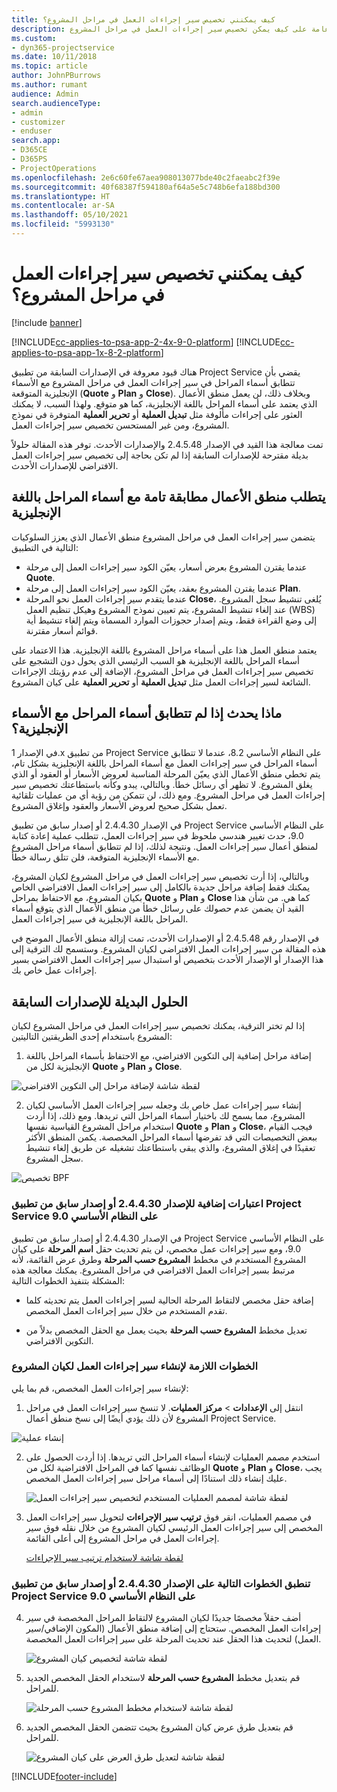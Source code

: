 ```yaml
---
title: كيف يمكنني تخصيص سير إجراءات العمل في مراحل المشروع؟
description: نظرة عامة على كيف يمكن تخصيص سير إجراءات العمل في مراحل المشروع
ms.custom:
- dyn365-projectservice
ms.date: 10/11/2018
ms.topic: article
author: JohnPBurrows
ms.author: rumant
audience: Admin
search.audienceType:
- admin
- customizer
- enduser
search.app:
- D365CE
- D365PS
- ProjectOperations
ms.openlocfilehash: 2e6c60fe67aea908013077bde40c2faeabc2f39e
ms.sourcegitcommit: 40f68387f594180af64a5e5c748b6efa188bd300
ms.translationtype: HT
ms.contentlocale: ar-SA
ms.lasthandoff: 05/10/2021
ms.locfileid: "5993130"
---
```

# <a name="how-do-i-customize-the-project-stages-business-process-flow"></a>كيف يمكنني تخصيص سير إجراءات العمل في مراحل المشروع؟

[!include [banner](../includes/psa-now-project-operations.md)]

[!INCLUDE[cc-applies-to-psa-app-2-4x-9-0-platform](../includes/cc-applies-to-psa-app-2-4x-9-0-platform.md)]
[!INCLUDE[cc-applies-to-psa-app-1x-8-2-platform](../includes/cc-applies-to-psa-app-1x-8-2-platform.md)]

هناك قيود معروفة في الإصدارات السابقة من تطبيق Project Service يقضي بأن تتطابق أسماء المراحل في سير إجراءات العمل في مراحل المشروع مع الأسماء الإنجليزية المتوقعة (**Quote** و **Plan** و **Close**). وبخلاف ذلك، لن يعمل منطق الأعمال الذي يعتمد على أسماء المراحل باللغة الإنجليزية، كما هو متوقع. ولهذا السبب، لا يمكنك العثور على إجراءات مألوفة مثل **تبديل العملية** أو **تحرير العملية‬** المتوفرة في نموذج المشروع، ومن غير المستحسن تخصيص سير إجراءات العمل. 

تمت معالجة هذا القيد في الإصدار 2.4.5.48 والإصدارات الأحدث. توفر هذه المقالة حلولاً بديلة مقترحة للإصدارات السابقة إذا لم تكن بحاجة إلى تخصيص سير إجراءات العمل الافتراضي للإصدارات الأحدث.  

## <a name="business-logic-requires-an-exact-match-with-english-stage-names"></a>يتطلب منطق الأعمال مطابقة تامة مع أسماء المراحل باللغة الإنجليزية

يتضمن سير إجراءات العمل في مراحل المشروع منطق الأعمال الذي يعزز السلوكيات التالية في التطبيق:
- عندما يقترن المشروع بعرض أسعار، يعيّن الكود سير إجراءات العمل إلى مرحلة **Quote**.
- عندما يقترن المشروع بعقد، يعيّن الكود سير إجراءات العمل إلى مرحلة **Plan‎**.
- عندما يتقدم سير إجراءات العمل نحو المرحلة **Close**، يُلغى تنشيط سجل المشروع. عند إلغاء تنشيط المشروع، يتم تعيين نموذج المشروع وهيكل تنظيم العمل (WBS) إلى وضع القراءة فقط، ويتم إصدار حجوزات الموارد المسماة ويتم إلغاء تنشيط أية قوائم أسعار مقترنة.

يعتمد منطق العمل هذا على أسماء مراحل المشروع باللغة الإنجليزية. هذا الاعتماد على أسماء المراحل باللغة الإنجليزية هو السبب الرئيسي الذي يحول دون التشجيع على تخصيص سير إجراءات العمل في مراحل المشروع، الإضافة إلى عدم رؤيتك الإجراءات الشائعة لسير إجراءات العمل مثل **تبديل العملية‬** أو **تحرير العملية** على كيان المشروع.

## <a name="what-happens-if-the-stage-names-dont-match-the-english-names"></a>ماذا يحدث إذا لم تتطابق أسماء المراحل مع الأسماء الإنجليزية؟

في الإصدار 1.x من تطبيق Project Service على النظام الأساسي 8.2، عندما لا تتطابق أسماء المراحل في سير إجراءات العمل مع أسماء المراحل باللغة الإنجليزية بشكل تام، يتم تخطي منطق الأعمال الذي يعيّن المرحلة المناسبة لعروض الأسعار أو العقود أو الذي يغلق المشروع. لا تظهر أي رسائل خطأ. وبالتالي، يبدو وكأنه باستطاعتك تخصيص سير إجراءات العمل في مراحل المشروع. ومع ذلك، لن تتمكن من رؤية أي من عمليات تلقائية تعمل بشكل صحيح لعروض الأسعار والعقود وإغلاق المشروع.

في الإصدار 2.4.4.30 أو إصدار سابق من تطبيق Project Service على النظام الأساسي 9.0، حدث تغيير هندسي ملحوظ في سير إجراءات العمل، تتطلب عملية إعادة كتابة لمنطق أعمال سير إجراءات العمل. ونتيجة لذلك، إذا لم تتطابق أسماء مراحل المشروع مع الأسماء الإنجليزية المتوقعة، فلن تتلق رسالة خطأ. 

وبالتالي، إذا أرت تخصيص سير إجراءات العمل في مراحل المشروع لكيان المشروع، يمكنك فقط إضافة مراحل جديدة بالكامل إلى سير إجراءات العمل الافتراضي الخاص بكيان المشروع، مع الاحتفاظ بمراحل **Quote** و **Plan** و **Close** كما هي. من شأن هذا القيد أن يضمن عدم حصولك على رسائل خطأ من منطق الأعمال الذي يتوقع أسماء المراحل باللغة الإنجليزية في سير إجراءات العمل.

في الإصدار رقم 2.4.5.48 أو الإصدارات الأحدث، تمت إزالة منطق الأعمال الموضح في هذه المقالة من سير إجراءات العمل الافتراضي لكيان المشروع. وستسمح لك الترقية إلى هذا الإصدار أو الإصدار الأحدث بتخصيص أو استبدال سير إجراءات العمل الافتراضي بسير إجراءات عمل خاص بك. 

## <a name="workarounds-for-earlier-versions"></a>الحلول البديلة للإصدارات السابقة

إذا لم تختر الترقية، يمكنك تخصيص سير إجراءات العمل في مراحل المشروع لكيان المشروع باستخدام إحدى الطريقتين التاليتين:

1. إضافة مراحل إضافية إلى التكوين الافتراضي، مع الاحتفاظ بأسماء المراحل باللغة الإنجليزية لكل من **Quote** و **Plan** و **Close**.


![لقطة شاشة لإضافة مراحل إلى التكوين الافتراضي](media/FAQ-Customize-BPF-1.png)
 
2. إنشاء سير إجراءات عمل خاص بك وجعله سير إجراءات العمل الأساسي لكيان المشروع، مما يسمح لك باختيار أسماء المراحل التي تريدها. ومع ذلك، إذا أردت استخدام مراحل المشروع القياسية نفسها **Quote** و **Plan** و **Close**، فيجب القيام ببعض التخصيصات التي قد تفرضها أسماء المراحل المخصصة. يكمن المنطق الأكثر تعقيدًا في إغلاق المشروع، والذي يبقى باستطاعتك تشغيله عن طريق إلغاء تنشيط سجل المشروع.

![تخصيص BPF](media/FAQ-Customize-BPF-2.png)

### <a name="additional-considerations-for-project-service-app-version-24430-or-earlier-on-platform-90"></a>اعتبارات إضافية للإصدار 2.4.4.30 أو إصدار سابق من تطبيق Project Service على النظام الأساسي 9.0

في الإصدار 2.4.4.30 أو إصدار سابق من تطبيق Project Service على النظام الأساسي 9.0، ومع سير إجراءات عمل مخصص، لن يتم تحديث حقل **اسم المرحلة** على كيان المشروع المستخدم في مخطط **المشروع حسب المرحلة‬** وطرق عرض القائمة، لأنه مرتبط بسير إجراءات العمل الافتراضي في مراحل المشروع. يمكنك معالجة هذه المشكلة بتنفيذ الخطوات التالية:

- إضافة حقل مخصص لالتقاط المرحلة الحالية لسير إجراءات العمل يتم تحديثه كلما تقدم المستخدم من خلال سير إجراءات العمل المخصص.

- تعديل مخطط **المشروع حسب المرحلة‬** بحيث يعمل مع الحقل المخصص بدلاً من التكوين الافتراضي.

### <a name="steps-to-create-your-own-business-process-flow-for-the-project-entity"></a>الخطوات اللازمة لإنشاء سير إجراءات العمل لكيان المشروع

لإنشاء سير إجراءات العمل المخصص، قم بما يلي:

1. انتقل إلى **الإعدادات** > **مركز العمليات‬**. لا تنسخ سير إجراءات العمل في مراحل المشروع لأن ذلك يؤدي أيضًا إلى نسخ منطق أعمال Project Service.

  ![إنشاء عملية](media/FAQ-Customize-BPF-3.png)

2. استخدم مصمم العمليات لإنشاء أسماء المراحل التي تريدها. إذا أردت الحصول على الوظائف نفسها كما في المراحل الافتراضية لكل من **Quote** و **Plan** و **Close**، يجب عليك إنشاء ذلك استنادًا إلى أسماء مراحل سير إجراءات العمل المخصص.

   ![لقطة شاشة لمصمم العمليات المستخدم لتخصيص سير إجراءات العمل](media/FAQ-Customize-BPF-4.png) 

3. في مصمم العمليات، انقر فوق **ترتيب سير الإجراءات‬** لتحويل سير إجراءات العمل المخصص إلى سير إجراءات العمل الرئيسي لكيان المشروع من خلال نقله فوق سير إجراءات العمل في مراحل المشروع إلى أعلى القائمة.


   [لقطة شاشة لاستخدام ترتيب سير الإجراءات](media/FAQ-Customize-BPF-5-720.png)

### <a name="the-following-steps-apply-to-project-service-app-24430-or-earlier-on-the-90-platform"></a>تنطبق الخطوات التالية على الإصدار 2.4.4.30 أو إصدار سابق من تطبيق Project Service على النظام الأساسي 9.0

4. أضف حقلاً مخصصًا جديدًا لكيان المشروع لالتقاط المراحل المخصصة في سير إجراءات العمل المخصص. ستحتاج إلى إضافة منطق الأعمال (المكون الإضافي/سير العمل) لتحديث هذا الحقل عند تحديث المرحلة على سير إجراءات العمل المخصصة.

   ![لقطة شاشة لتخصيص كيان المشروع](media/FAQ-Customize-BPF-6-720.png)

5. قم بتعديل مخطط **المشروع حسب المرحلة** لاستخدام الحقل المخصص الجديد للمراحل.

   ![لقطة شاشة لاستخدام مخطط المشروع حسب المرحلة](media/FAQ-Customize-BPF-7-720.png)

6. قم بتعديل طرق عرض كيان المشروع بحيث تتضمن الحقل المخصص الجديد للمراحل.

   ![لقطة شاشة لتعديل طرق العرض على كيان المشروع](media/FAQ-Customize-BPF-8-720.png)



[!INCLUDE[footer-include](../includes/footer-banner.md)]